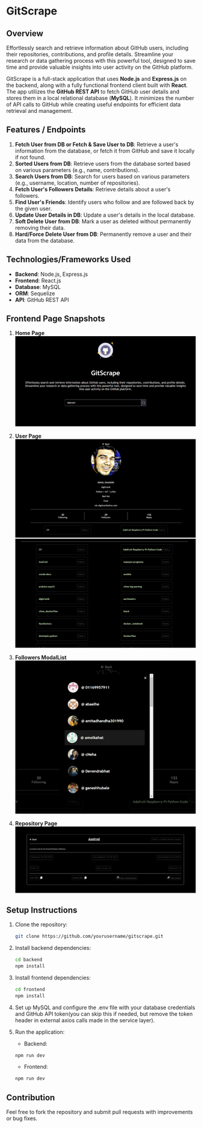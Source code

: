 # GitScrape

## Overview
Effortlessly search and retrieve information about GitHub users, including their repositories, contributions, and profile details. Streamline your research or data gathering process with this powerful tool, designed to save time and provide valuable insights into user activity on the GitHub platform.

GitScrape is a full-stack application that uses **Node.js** and **Express.js** on the backend, along with a fully functional frontend client built with **React**. The app utilizes the **GitHub REST API** to fetch GitHub user details and stores them in a local relational database (**MySQL**). It minimizes the number of API calls to GitHub while creating useful endpoints for efficient data retrieval and management.

## Features / Endpoints

1. **Fetch User from DB or Fetch & Save User to DB**: Retrieve a user's information from the database, or fetch it from GitHub and save it locally if not found.
2. **Sorted Users from DB**: Retrieve users from the database sorted based on various parameters (e.g., name, contributions).
3. **Search Users from DB**: Search for users based on various parameters (e.g., username, location, number of repositories).
4. **Fetch User's Followers Details**: Retrieve details about a user's followers.
5. **Find User's Friends**: Identify users who follow and are followed back by the given user.
6. **Update User Details in DB**: Update a user's details in the local database.
7. **Soft Delete User from DB**: Mark a user as deleted without permanently removing their data.
8. **Hard/Force Delete User from DB**: Permanently remove a user and their data from the database.

## Technologies/Frameworks Used

- **Backend**: Node.js, Express.js
- **Frontend**: React.js
- **Database**: MySQL
- **ORM**: Sequelize
- **API**: GitHub REST API

## Frontend Page Snapshots

1. **Home Page**  
   ![Home Page](./resources/homePage.png)

2. **User Page**  
   ![User Page](./resources/userPage.png)
   ![User Page](./resources/userPage2.png)

3. **Followers ModalList**  
   ![Followers Page](./resources/followersPage.png)

4. **Repository Page**  
   ![Repository Page](./resources/repositoryPage.png)


## Setup Instructions

1. Clone the repository:
   ```bash
   git clone https://github.com/yourusername/gitscrape.git
   ```
2. Install backend dependencies:
   ```bash
   cd backend
   npm install
   ```
3. Install frontend dependencies:
   ```bash
   cd frontend
   npm install
   ```
4. Set up MySQL and configure the .env file with your database credentials and GitHub API token(you can skip this if needed, but remove the token header in external axios calls made in the service layer).
5. Run the application:

   - Backend: 
   ```bash
   npm run dev
   ```
   - Frontend: 
   ```bash
   npm run dev
   ```
## Contribution
Feel free to fork the repository and submit pull requests with improvements or bug fixes.

